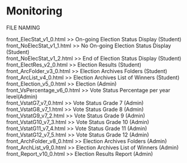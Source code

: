 # Monitoring
FILE NAMING

front_ElecStat_v1_0.html >> On-going Election Status Display (Student)  
front_NoElecStat_v1_1.html >> No On-going Election Status Display (Student)  
front_NoElecStat_v1_2.html >> End of Election Status Display (Student) 
front_ElectRes_v2_0.html >> Election Results (Student)  
front_ArcFolder_v3_0.html >> Election Archives Folders (Student)  
front_ArcList_v4_0.html >> Election Archives List of Winners (Student)  
front_Election_v5_0.html >> Election (Admin)  
front_VsPercentage_v6_0.html >> Vote Status Percentage per year level(Admin)  
front_VstatG7_v7_0.html >> Vote Status Grade 7 (Admin)  
front_VstatG8_v7_1.html >> Vote Status Grade 8 (Admin)  
front_VstatG9_v7_2.html >> Vote Status Grade 9 (Admin)  
front_VstatG10_v7_3.html >> Vote Status Grade 10 (Admin)  
front_VstatG11_v7_4.html >> Vote Status Grade 11 (Admin)  
front_VstatG12_v7_5.html >> Vote Status Grade 12 (Admin)  
front_ArchFolder_v8_0.html >> Election Archives Folders (Admin)  
front_ArchList_v9_0.html >> Election Archives List of Winners (Admin)  
front_Report_v10_0.html >> Election Results Report (Admin)

